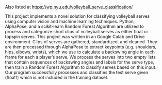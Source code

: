 Also listed at https://wp.nyu.edu/volleyball_serve_classification/

This project implements a novel solution for classifying volleyball serves using computer
vision and machine learning techniques. Python, AlphaPose, and a scikit-learn Random
Forest Algorithm are utilized to process and categorize short clips of volleyball serves as
either float or topspin serves. This project was written in an Google Colab and Drive environment.
Clips of serves are gathered, standardized, and cleaned. They are then processed through
AlphaPose to extract keypoints (e.g. shoulders, hips, elbows, wrists), which we use to
calculate a backswing angle in each frame for each a player’s serve. We process the serves
into two empty lists that contain sequences of backswing angles and labels for the serve type,
then train a Random Forest Algorithm to classify serves based on this input. Our program
successfully processes and classifies the test serve given (float1) which is not included in the
training dataset.


